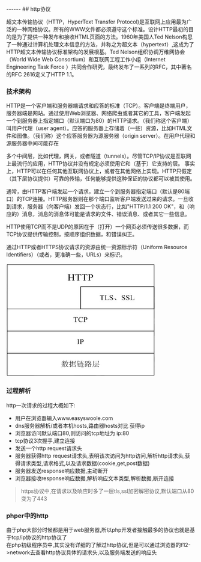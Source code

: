 <head>
     <title>EasySwoole 入门教程|swoole 入门教程|网络协议|http协议</title>
     <meta name="keywords" content="EasySwoole 入门教程|swoole 入门教程|网络协议|http协议"/>
     <meta name="description" content="EasySwoole 入门教程|swoole 入门教程|网络协议|http协议"/>
</head>
---<head>---
## http协议

超文本传输协议（HTTP，HyperText Transfer Protocol)是互联网上应用最为广泛的一种网络协议。所有的WWW文件都必须遵守这个标准。设计HTTP最初的目的是为了提供一种发布和接收HTML页面的方法。1960年美国人Ted Nelson构思了一种通过计算机处理文本信息的方法，并称之为超文本（hypertext）,这成为了HTTP超文本传输协议标准架构的发展根基。Ted Nelson组织协调万维网协会（World Wide Web Consortium）和互联网工程工作小组（Internet Engineering Task Force ）共同合作研究，最终发布了一系列的RFC，其中著名的RFC 2616定义了HTTP 1.1。 

### 技术架构
HTTP是一个客户端和服务器端请求和应答的标准（TCP）。客户端是终端用户，服务器端是网站。通过使用Web浏览器、网络爬虫或者其它的工具，客户端发起一个到服务器上指定端口（默认端口为80）的HTTP请求。（我们称这个客户端）叫用户代理（user agent）。应答的服务器上存储着（一些）资源，比如HTML文件和图像。（我们称）这个应答服务器为源服务器（origin server）。在用户代理和源服务器中间可能存在  

多个中间层，比如代理，网关，或者隧道（tunnels）。尽管TCP/IP协议是互联网上最流行的应用，HTTP协议并没有规定必须使用它和（基于）它支持的层。 事实上，HTTP可以在任何其他互联网协议上，或者在其他网络上实现。HTTP只假定（其下层协议提供）可靠的传输，任何能够提供这种保证的协议都可以被其使用。  

通常，由HTTP客户端发起一个请求，建立一个到服务器指定端口（默认是80端口）的TCP连接。HTTP服务器则在那个端口监听客户端发送过来的请求。一旦收到请求，服务器（向客户端）发回一个状态行，比如"HTTP/1.1 200 OK"，和（响应的）消息，消息的消息体可能是请求的文件、错误消息、或者其它一些信息。  

HTTP使用TCP而不是UDP的原因在于（打开）一个网页必须传送很多数据，而TCP协议提供传输控制，按顺序组织数据，和错误纠正。  

通过HTTP或者HTTPS协议请求的资源由统一资源标示符（Uniform Resource Identifiers）（或者，更准确一些，URLs）来标识。  

![http](http.jpg)


### 过程解析  
http一次请求的过程大概如下:
 * 用户在浏览器输入www.easyswoole.com
 * dns服务器解析/或者本机hosts,路由器hosts对比 获得ip
 * 浏览器访问默认端口80,则访问的tcp地址为  ip:80
 * tcp协议3次握手,建立连接
 * 发送一个http request请求头
 * 服务器获得http request请求头,表明该次访问为http访问,解析http请求头,获得请求类型,请求格式,以及请求数据(cookie,get,post数据)
 * 服务器发送response响应数据,主动断开
 * 浏览器接收response响应数据,解析响应文本类型,解析数据,断开连接
>https协议中,在请求以及响应时多了一层tls,ssl加密解密协议,默认端口从80变为了443 
 
 
### phper中的http
由于php大部分时候都是用于web服务器,所以php开发者接触最多的协议也就是基于tcp/ip协议的http协议了  
在php初级程序员中,其实没有详细的了解过http协议,但是可以通过浏览器的f12->network去查看http协议具体的请求头,以及服务端发送的响应头

